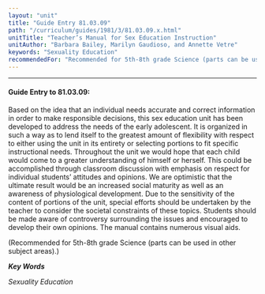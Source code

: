 ```yaml
---
layout: "unit"
title: "Guide Entry 81.03.09"
path: "/curriculum/guides/1981/3/81.03.09.x.html"
unitTitle: "Teacher’s Manual for Sex Education Instruction"
unitAuthor: "Barbara Bailey, Marilyn Gaudioso, and Annette Vetre"
keywords: "Sexuality Education"
recommendedFor: "Recommended for 5th-8th grade Science (parts can be used in other subject areas)."
---
```

<body>
<hr/>
<h4>
Guide Entry to 81.03.09:
</h4>
Based on the idea that an individual needs accurate and correct information in order to make responsible decisions, this sex education unit has been developed to address the needs of the early adolescent. It is organized in such a way as to lend itself to the greatest amount of flexibility with respect to either using the unit in its entirety or selecting portions to fit specific instructional needs.  Throughout the unit we would hope that each child would come to a greater understanding of himself or herself.  This could be accomplished through classroom discussion with emphasis on respect for individual students’ attitudes and opinions.  We are optimistic that the ultimate result would be an increased social maturity as well as an awareness of physiological development.  Due to the sensitivity of the content of portions of the unit, special efforts should be undertaken by the teacher to consider the societal constraints of these topics. Students should be made aware of controversy surrounding the issues and encouraged to develop their own opinions.  The manual contains numerous visual aids.
<p>
(Recommended for 5th-8th grade Science (parts can be used in other subject areas).)
</p>
<p>
<b>
<i>
Key Words
</i>
</b>
<br/>
</p>
<p>
<i>
Sexuality Education
</i>
</p>
</body>